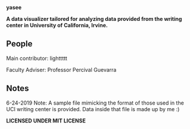 **yasee**

**A data visualizer tailored for analyzing data provided from the writing center 
in University of California, Irvine.**

People
-----------------------------------------------
Main contributor: lighttttt

Faculty Adviser: Professor Percival Guevarra



Notes
-----------------------------------------------
6-24-2019 Note:
A sample file mimicking the format of those used in the UCI writing center is provided. 
Data inside that file is made up by me :)



**LICENSED UNDER MIT LICENSE**